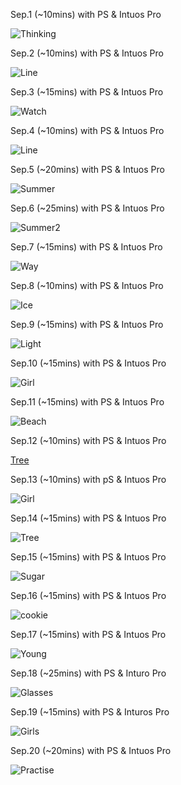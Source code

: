 Sep.1 (~10mins) with PS & Intuos Pro

![Thinking](1.jpg)

Sep.2 (~10mins) with PS & Intuos Pro

![Line](2.jpg)

Sep.3 (~15mins) with PS & Intuos Pro

![Watch](3.jpg)

Sep.4 (~10mins) with PS & Intuos Pro

![Line](4.jpg)

Sep.5 (~20mins) with PS & Intuos Pro

![Summer](5.jpg)

Sep.6 (~25mins) with PS & Intuos Pro

![Summer2](6.jpg)

Sep.7 (~15mins) with PS & Intuos Pro

![Way](7.jpg)

Sep.8 (~10mins) with PS & Intuos Pro

![Ice](8.jpg)

Sep.9 (~15mins) with PS & Intuos Pro

![Light](9.jpg)

Sep.10 (~15mins) with PS & Intuos Pro

![Girl](10.jpg)

Sep.11 (~15mins) with PS & Intuos Pro

![Beach](11.jpg)

Sep.12 (~10mins) with PS & Intuos Pro

[Tree](12.jpg)

Sep.13 (~10mins) with pS & Intuos Pro

![Girl](13.jpg)

Sep.14 (~15mins) with PS & Intuos Pro

![Tree](14.jpg)

Sep.15 (~15mins) with PS & Intuos Pro

![Sugar](15.jpg)

Sep.16 (~15mins) with PS & Intuos Pro

![cookie](16.jpg)

Sep.17 (~15mins) with PS & Intuos Pro

![Young](17.jpg)

Sep.18 (~25mins) with PS & Inturo Pro

![Glasses](18.jpg)

Sep.19 (~15mins) with PS & Inturos Pro


![Girls](19.jpg)

Sep.20 (~20mins) with PS & Intuos Pro

![Practise](20.jpg)


